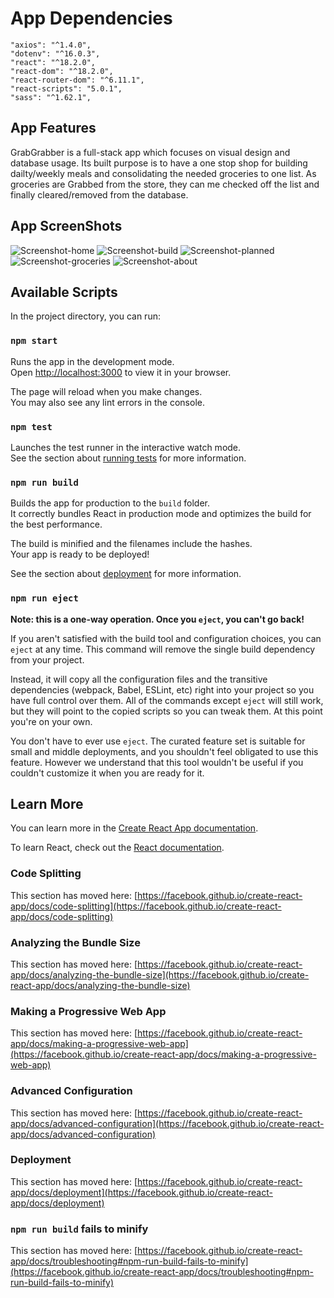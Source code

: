 # App Dependencies

    "axios": "^1.4.0",
    "dotenv": "^16.0.3",
    "react": "^18.2.0",
    "react-dom": "^18.2.0",
    "react-router-dom": "^6.11.1",
    "react-scripts": "5.0.1",
    "sass": "^1.62.1",

## App Features

GrabGrabber is a full-stack app which focuses on visual design and database usage.  Its built purpose is to have a one stop shop for building dailty/weekly meals and consolidating the needed groceries to one list. As groceries are Grabbed from the store, they can me checked off the list and finally cleared/removed from the database.

## App ScreenShots

![Screenshot-home](https://github.com/rpaavola/grubgrabber-client/assets/121308308/11510645-8364-4cef-96a4-8bc60eb0f5c6)
![Screenshot-build](https://github.com/rpaavola/grubgrabber-client/assets/121308308/0dce8880-155b-421a-894f-50b9900f2833)
![Screenshot-planned](https://github.com/rpaavola/grubgrabber-client/assets/121308308/c23a551b-0770-4b2b-a46c-50af2a9c7b0b)
![Screenshot-groceries](https://github.com/rpaavola/grubgrabber-client/assets/121308308/0736c597-50e8-4fca-a565-56260f81e1dd)
![Screenshot-about](https://github.com/rpaavola/grubgrabber-client/assets/121308308/b5e2834c-99de-40fa-bc07-0806c09b9804)


## Available Scripts

In the project directory, you can run:

### `npm start`

Runs the app in the development mode.\
Open [http://localhost:3000](http://localhost:3000) to view it in your browser.

The page will reload when you make changes.\
You may also see any lint errors in the console.

### `npm test`

Launches the test runner in the interactive watch mode.\
See the section about [running tests](https://facebook.github.io/create-react-app/docs/running-tests) for more information.

### `npm run build`

Builds the app for production to the `build` folder.\
It correctly bundles React in production mode and optimizes the build for the best performance.

The build is minified and the filenames include the hashes.\
Your app is ready to be deployed!

See the section about [deployment](https://facebook.github.io/create-react-app/docs/deployment) for more information.

### `npm run eject`

**Note: this is a one-way operation. Once you `eject`, you can't go back!**

If you aren't satisfied with the build tool and configuration choices, you can `eject` at any time. This command will remove the single build dependency from your project.

Instead, it will copy all the configuration files and the transitive dependencies (webpack, Babel, ESLint, etc) right into your project so you have full control over them. All of the commands except `eject` will still work, but they will point to the copied scripts so you can tweak them. At this point you're on your own.

You don't have to ever use `eject`. The curated feature set is suitable for small and middle deployments, and you shouldn't feel obligated to use this feature. However we understand that this tool wouldn't be useful if you couldn't customize it when you are ready for it.

## Learn More

You can learn more in the [Create React App documentation](https://facebook.github.io/create-react-app/docs/getting-started).

To learn React, check out the [React documentation](https://reactjs.org/).

### Code Splitting

This section has moved here: [https://facebook.github.io/create-react-app/docs/code-splitting](https://facebook.github.io/create-react-app/docs/code-splitting)

### Analyzing the Bundle Size

This section has moved here: [https://facebook.github.io/create-react-app/docs/analyzing-the-bundle-size](https://facebook.github.io/create-react-app/docs/analyzing-the-bundle-size)

### Making a Progressive Web App

This section has moved here: [https://facebook.github.io/create-react-app/docs/making-a-progressive-web-app](https://facebook.github.io/create-react-app/docs/making-a-progressive-web-app)

### Advanced Configuration

This section has moved here: [https://facebook.github.io/create-react-app/docs/advanced-configuration](https://facebook.github.io/create-react-app/docs/advanced-configuration)

### Deployment

This section has moved here: [https://facebook.github.io/create-react-app/docs/deployment](https://facebook.github.io/create-react-app/docs/deployment)

### `npm run build` fails to minify

This section has moved here: [https://facebook.github.io/create-react-app/docs/troubleshooting#npm-run-build-fails-to-minify](https://facebook.github.io/create-react-app/docs/troubleshooting#npm-run-build-fails-to-minify)
